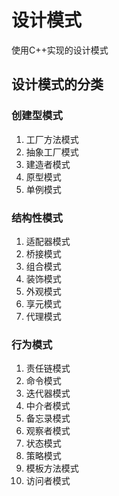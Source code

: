 # 设计模式

使用C++实现的设计模式

## 设计模式的分类

### 创建型模式

1. 工厂方法模式
2. 抽象工厂模式
3. 建造者模式
4. 原型模式
5. 单例模式

### 结构性模式

1. 适配器模式
2. 桥接模式
3. 组合模式
4. 装饰模式
5. 外观模式
6. 享元模式
7. 代理模式

### 行为模式

1. 责任链模式
2. 命令模式
3. 迭代器模式
4. 中介者模式
5. 备忘录模式
6. 观察者模式
7. 状态模式
8. 策略模式
9. 模板方法模式
10. 访问者模式
